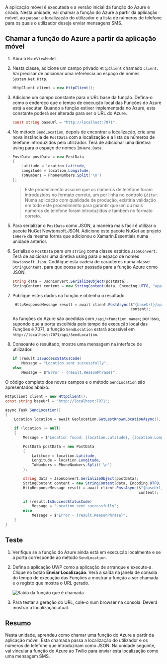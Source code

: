 A aplicação móvel é executada e a versão inicial da função do Azure é criada. Nesta unidade, vai chamar a função do Azure a partir da aplicação móvel, ao passar a localização do utilizador e a lista de números de telefone para os quais o utilizador deseja enviar mensagens SMS.

## <a name="calling-the-azure-function-from-the-mobile-app"></a>Chamar a função do Azure a partir da aplicação móvel

1. Abra o `MainViewModel`.

2. Nesta classe, adicione um campo privado `HttpClient` chamado `client`. Vai precisar de adicionar uma referência ao espaço de nomes `System.Net.Http`.

    ```cs
    HttpClient client = new HttpClient();
    ```

3. Adicione um campo constante para o URL base da função. Defina-o como o endereço que o tempo de execução local das Funções do Azure está a escutar. Quando a função estiver implementada no Azure, esta constante poderá ser alterada para ser o URL do Azure.

    ```cs
    const string baseUrl = "http://localhost:7071";
    ```

4. No método `SendLocation`, depois de encontrar a localização, crie uma nova instância de `PostData` com a localização e a lista de números de telefone introduzidos pelo utilizador. Terá de adicionar uma diretiva using para o espaço de nomes `ImHere.Data`.

    ```cs
    PostData postData = new PostData
    {
        Latitude = location.Latitude,
        Longitude = location.Longitude,
        ToNumbers = PhoneNumbers.Split('\n')
    };
    ```

    > Este procedimento assume que os números de telefone foram introduzidos no formato correto, um por linha no controlo `Editor`. Numa aplicação com qualidade de produção, existiria validação em todo este procedimento para garantir que um ou mais números de telefone foram introduzidos e também no formato correto.

5. Para serializar o `PostData` como JSON, a maneira mais fácil é utilizar o pacote NuGet Newtonsoft.JSON. Adicione este pacote NuGet ao projeto `ImHere` da mesma forma que adicionou o Xamarin.Essentials numa unidade anterior.

6. Serialize o `PostData` para um `string` coma classe estática `JsonConvert`. Terá de adicionar uma diretiva using para o espaço de nomes `Newtonsoft.Json`. Codifique esta cadeia de caracteres numa classe `StringContent`, para que possa ser passada para a função Azure como JSON.

    ```cs
    string data = JsonConvert.SerializeObject(postData);
    StringContent content = new StringContent(data, Encoding.UTF8, "application/json");
    ```

7. Publique estes dados na função e obtenha o resultado.

   ```cs
    HttpResponseMessage result = await client.PostAsync($"{baseUrl}/api/SendLocation",
                                                        content);
   ```

   As funções do Azure são acedidas com `/api/<function name>`; por isso, supondo que a porta escolhida pelo tempo de execução local das Funções é 7071, a função `SendLocation` estará acessível em `http://localhost:7071/api/SendLocation`.

8. Consoante o resultado, mostre uma mensagem na interface de utilizador.

    ```cs
    if (result.IsSuccessStatusCode)
        Message = "Location sent successfully";
    else
        Message = $"Error - {result.ReasonPhrase}";
    ```

O código completo dos novos campos e o método `SendLocation` são apresentados abaixo.

```cs
HttpClient client = new HttpClient();
const string baseUrl = "http://localhost:7071";

async Task SendLocation()
{
    Location location = await Geolocation.GetLastKnownLocationAsync();

    if (location != null)
    {
        Message = $"Location found: {location.Latitude}, {location.Longitude}.";

        PostData postData = new PostData
        {
            Latitude = location.Latitude,
            Longitude = location.Longitude,
            ToNumbers = PhoneNumbers.Split('\n')
        };

        string data = JsonConvert.SerializeObject(postData);
        StringContent content = new StringContent(data, Encoding.UTF8, "application/json");
        HttpResponseMessage result = await client.PostAsync($"{baseUrl}/api/SendLocation",
                                                            content);

        if (result.IsSuccessStatusCode)
            Message = "Location sent successfully";
        else
            Message = $"Error - {result.ReasonPhrase}";
    }
}
```

## <a name="testing-it-out"></a>Teste

1. Verifique se a função do Azure ainda está em execução localmente e se a porta corresponde ao método `SendLocation`.

2. Defina a aplicação UWP como a aplicação de arranque e execute-a. Clique no botão **Enviar Localização**. Verá a saída na janela de consola do tempo de execução das Funções a mostrar a função a ser chamada e o registo que mostra o URL gerado.

    ![Saída da função que é chamada](../media/6-function-called.png)

3. Para testar a geração do URL, cole-o num browser na consola. Deverá mostrar a localização atual.

## <a name="summary"></a>Resumo

Nesta unidade, aprendeu como chamar uma função do Azure a partir da aplicação móvel. Esta chamada passa a localização do utilizador e os números de telefone que introduziram como JSON. Na unidade seguinte, vai vincular a função do Azure ao Twilio para enviar esta localização como uma mensagem SMS.
